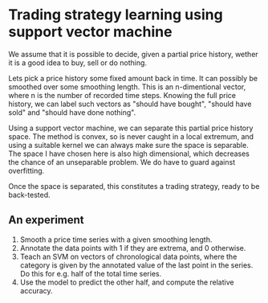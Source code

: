 # Trading strategy learning using support vector machine

We assume that it is possible to decide, given a partial price history, wether it is a good idea to buy, sell or do nothing.

Lets pick a price history some fixed amount back in time. It can possibly be smoothed over some smoothing length. This is an n-dimentional vector, where n is the number of recorded time steps. Knowing the full price history, we can label such vectors as "should have bought", "should have sold" and "should have done nothing".

Using a support vector machine, we can separate this partial price history space. The method is convex, so is never caught in a local extremum, and using a suitable kernel we can always make sure the space is separable. The space I have chosen here is also high dimensional, which decreases the chance of an unseparable problem. We do have to guard against overfitting.

Once the space is separated, this constitutes a trading strategy, ready to be back-tested.

## An experiment

1. Smooth a price time series with a given smoothing length.
2. Annotate the data points with 1 if they are extrema, and 0 otherwise.
3. Teach an SVM on vectors of chronological data points, where the category is given by the annotated value of the last point in the series. Do this for e.g. half of the total time series.
4. Use the model to predict the other half, and compute the relative accuracy.
